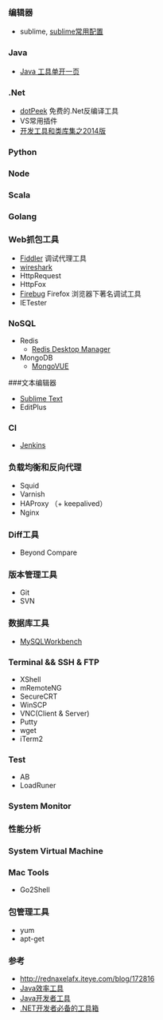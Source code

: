 ### 编辑器
* sublime, [sublime常用配置](https://github.com/upan/cheat-sheet/wiki/sublime-config)

### Java 
* [Java 工具单开一页](https://github.com/upan/mylink/wiki/Java-Tools)

### .Net
* [dotPeek](http://www.jetbrains.com/decompiler/) 免费的.Net反编译工具
* VS常用插件
* [开发工具和类库集之2014版](https://github.com/upan/mylink/wiki/老衣的开发工具和类库集之2014版)

### Python

### Node

### Scala

### Golang

### Web抓包工具
*  [Fiddler](http://www.telerik.com/fiddler) 调试代理工具 
*  [wireshark]()
* HttpRequest
* HttpFox
* [Firebug](https://getfirebug.com/) Firefox 浏览器下著名调试工具
* IETester

### NoSQL
* Redis
   * [Redis Desktop Manager](http://redisdesktop.com/)
* MongoDB
   * [MongoVUE](http://www.mongovue.com/)

###文本编辑器
* [Sublime Text](http://www.sublimetext.com/)
* EditPlus

### CI
* [Jenkins](http://jenkins-ci.org/)

### 负载均衡和反向代理
- Squid
- Varnish
- HAProxy （+ keepalived）
- Nginx

### Diff工具
* Beyond Compare

### 版本管理工具
* Git
* SVN

### 数据库工具
* [MySQLWorkbench](http://dev.mysql.com/downloads/workbench/)

### Terminal && SSH & FTP
* XShell
* mRemoteNG
* SecureCRT 
* WinSCP
* VNC(Client & Server)
* Putty
* wget
* iTerm2

### Test
* AB
* LoadRuner

### System Monitor

### 性能分析

### System Virtual Machine

### Mac Tools
* Go2Shell

### 包管理工具
* yum
* apt-get

### 参考
* http://rednaxelafx.iteye.com/blog/172816
* [Java效率工具](http://www.iteye.com/news/30157)
* [Java开发者工具](http://xiaolanglang123.iteye.com/blog/2178528)
* [.NET开发者必备的工具箱](http://www.iteye.com/news/30169)